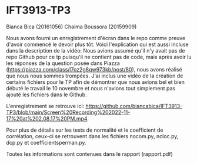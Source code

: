 # IFT3913-TP3

Bianca Bica (20161056)
Chaima Boussora (20159909)

Nous avons fourni un enregistrement d'écran dans le repo comme preuve d'avoir commencé le devoir plus tôt. Voici l'explication qui est aussi incluse dans la description de la vidéo: Nous avions assumé qu'il n'y avait pas de repo Github pour ce tp puisqu'il ne contient pas de code, mais après avoir lu les réponses de la question posée dans Piazza (https://piazza.com/class/l7oz2g8qw973kb/post/80), nous avons réalisé que nous nous sommes trompées. J'ai inclus une vidéo de la création de certains fichiers pour le TP afin de démontrer que nous avions bel et bien débuté le travail le 10 novembre et nous n'avions tout simplement pas ajouté les fichiers dans le Github.

L'enregistrement se retrouve ici: https://github.com/biancabica/IFT3913-TP3/blob/main/Screen%20Recording%202022-11-17%20at%202.08.17%20PM.mp4

Pour plus de détails sur les tests de normalité et le coefficient de corrélation, ceux-ci se retrouvent dans les fichiers nocom.py, ncloc.py, dcp.py et coefficientsperman.py.

Toutes les informations sont contenues dans le rapport (rapport.pdf)





